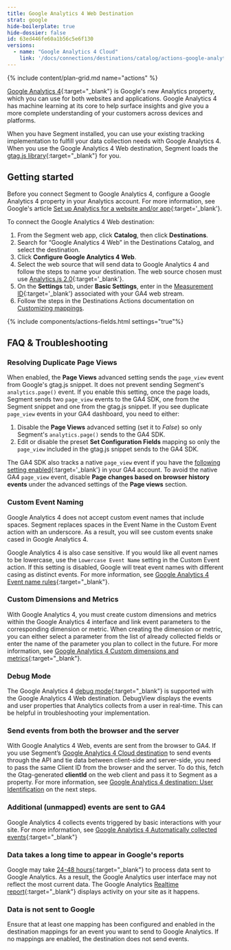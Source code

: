 ```yaml
---
title: Google Analytics 4 Web Destination
strat: google
hide-boilerplate: true
hide-dossier: false
id: 63ed446fe60a1b56c5e6f130
versions:
  - name: "Google Analytics 4 Cloud"
    link: '/docs/connections/destinations/catalog/actions-google-analytics-4/'
---
```


{% include content/plan-grid.md name="actions" %}

[Google Analytics 4](https://support.google.com/analytics/answer/10089681){:target="_blank"} is Google's new Analytics property, which you can use for both websites and applications. Google Analytics 4 has machine learning at its core to help surface insights and give you a more complete understanding of your customers across devices and platforms. 

When you have Segment installed, you can use your existing tracking implementation to fulfill your data collection needs with Google Analytics 4. When you use the Google Analytics 4 Web destination, Segment loads the [gtag.js library](https://support.google.com/analytics/answer/9310895?hl=en#zippy=%2Cin-this-article){:target="_blank"}  for you. 

## Getting started

Before you connect Segment to Google Analytics 4, configure a Google Analytics 4 property in your Analytics account. For more information, see Google's article [Set up Analytics for a website and/or app](https://support.google.com/analytics/answer/9304153){:target='_blank'}.

To connect the Google Analytics 4 Web destination: 

1. From the Segment web app, click **Catalog**, then click **Destinations**.
2. Search for “Google Analytics 4 Web” in the Destinations Catalog, and select the destination.
3. Click **Configure Google Analytics 4 Web**.
4. Select the web source that will send data to Google Analytics 4 and follow the steps to name your destination. The web source chosen must use [Analytics.js 2.0](/docs/connections/sources/catalog/libraries/website/javascript/){:target='_blank'}.
5. On the **Settings** tab, under **Basic Settings**, enter in the [Measurement ID](https://support.google.com/analytics/answer/9539598){:target='_blank'} associated with your GA4 web stream.
6. Follow the steps in the Destinations Actions documentation on [Customizing mappings](/docs/connections/destinations/actions/#customizing-mappings).

{% include components/actions-fields.html settings="true"%}

## FAQ & Troubleshooting

### Resolving Duplicate Page Views

When enabled, the **Page Views** advanced setting sends the `page_view` event from Google's gtag.js snippet. It does not prevent sending Segment's `analytics.page()` event. If you enable this setting, once the page loads, Segment sends two `page_view` events to the GA4 SDK, one from the Segment snippet and one from the gtag.js snippet. If you see duplicate `page_view` events in your GA4 dashboard, you need to either:

1. Disable the **Page Views** advanced setting (set it to *False*) so only Segment's `analytics.page()` sends to the GA4 SDK.
2.  Edit or disable the preset **Set Configuration Fields** mapping so only the `page_view` included in the gtag.js snippet sends to the GA4 SDK.

The GA4 SDK also tracks a native `page_view` event if you have the [following setting enabled](https://developers.google.com/analytics/devguides/collection/ga4/views?client_type=gtag#measure_virtual_pageviews){:target='_blank'} in your GA4 account. To avoid the native GA4 `page_view` event, disable **Page changes based on browser history events** under the advanced settings of the **Page views** section.


### Custom Event Naming

Google Analytics 4 does not accept custom event names that include spaces. Segment replaces spaces in the Event Name in the Custom Event action with an underscore. As a result, you will see custom events snake cased in Google Analytics 4.

Google Analytics 4 is also case sensitive. If you would like all event names to be lowercase, use the `Lowercase Event Name` setting in the Custom Event action. If this setting is disabled, Google will treat event names with different casing as distinct events. For more information, see [Google Analytics 4 Event name rules]([(https://support.google.com/analytics/answer/13316687?hl=en&ref_topic=13367860&sjid=2167389739796023681-NA#zippy=%2Cweb)]){:target="_blank"}.

### Custom Dimensions and Metrics

With Google Analytics 4, you must create custom dimensions and metrics within the Google Analytics 4 interface and link event parameters to the corresponding dimension or metric. When creating the dimension or metric, you can either select a parameter from the list of already collected fields or enter the name of the parameter you plan to collect in the future. For more information, see [Google Analytics 4 Custom dimensions and metrics](https://support.google.com/analytics/answer/10075209?hl=en){:target="_blank"}.

### Debug Mode

The Google Analytics 4 [debug mode](https://support.google.com/analytics/answer/7201382?hl=en){:target="_blank"} is supported with the Google Analytics 4 Web destination. DebugView displays the events and user properties that Analytics collects from a user in real-time. This can be helpful in troubleshooting your implementation.

### Send events from both the browser and the server 

With Google Analytics 4 Web, events are sent from the browser to GA4. If you use Segment’s [Google Analytics 4 Cloud destination](/docs/connections/destinations/catalog/actions-google-analytics-4/#benefits-of-google-analytics-4-cloud) to send events through the API and tie data between client-side and server-side, you need to pass the same Client ID from the browser and the server. To do this, fetch the Gtag-generated **clientId** on the web client and pass it to Segment as a property. For more information, see [Google Analytics 4 destination: User Identification](/docs/connections/destinations/catalog/actions-google-analytics-4/#user-identification) on the next steps.

### Additional (unmapped) events are sent to GA4

Google Analytics 4 collects events triggered by basic interactions with your site. For more information, see [Google Analytics 4 Automatically collected events](https://support.google.com/analytics/answer/9234069?hl=en){:target="_blank"}

### Data takes a long time to appear in Google's reports

Google may take [24-48 hours](https://support.google.com/analytics/answer/9333790){:target="_blank"} to process data sent to Google Analytics. As a result, the Google Analytics user interface may not reflect the most current data. The Google Analytics [Realtime report](https://support.google.com/analytics/answer/9271392){:target="_blank"} displays activity on your site as it happens.

### Data is not sent to Google

Ensure that at least one mapping has been configured and enabled in the destination mappings for an event you want to send to Google Analytics. If no mappings are enabled, the destination does not send events.


